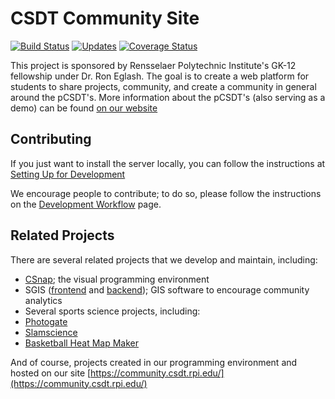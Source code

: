 # CSDT Community Site

[![Build Status](https://travis-ci.org/RPI-HASS/rpi_csdt_community.svg?branch=master)](https://travis-ci.org/RPI-HASS/rpi_csdt_community) [![Updates](https://pyup.io/repos/github/RPI-HASS/rpi_csdt_community/shield.svg)](https://pyup.io/repos/github/RPI-HASS/rpi_csdt_community/) [![Coverage Status](https://coveralls.io/repos/github/RPI-HASS/rpi_csdt_community/badge.svg?branch=master)](https://coveralls.io/github/RPI-HASS/rpi_csdt_community?branch=master)


This project is sponsored by Rensselaer Polytechnic Institute's GK-12 fellowship under Dr. Ron Eglash. The goal is to create a web platform for students to share projects, community, and create a community in general around the pCSDT's. More information about the pCSDT's (also serving as a demo) can be found [on our website](https://csdt.rpi.edu/)

## Contributing

If you just want to install the server locally, you can follow the instructions at [Setting Up for Development](https://github.com/RPI-HASS/rpi_csdt_community/wiki/Setting-up-for-Development)

We encourage people to contribute; to do so, please follow the instructions on the [Development Workflow](https://github.com/RPI-HASS/rpi_csdt_community/wiki/Development-Workflow) page.


## Related Projects

There are several related projects that we develop and maintain, including:

- [CSnap](https://github.com/RPI-HASS/CSnap); the visual programming environment
- SGIS ([frontend](https://github.com/RPI-HASS/SGIS-frontend) and [backend](https://github.com/RPI-HASS/SGIS-backend)); GIS software to encourage community analytics
- Several sports science projects, including:
 - [Photogate](https://github.com/RPI-HASS/photogate)
 - [Slamscience](https://github.com/RPI-HASS/slamscience)
 - [Basketball Heat Map Maker](https://github.com/RPI-HASS/Open-Source-Basketball-Heat-Map-Maker)

And of course, projects created in our programming environment and hosted on our site [https://community.csdt.rpi.edu/](https://community.csdt.rpi.edu/)
